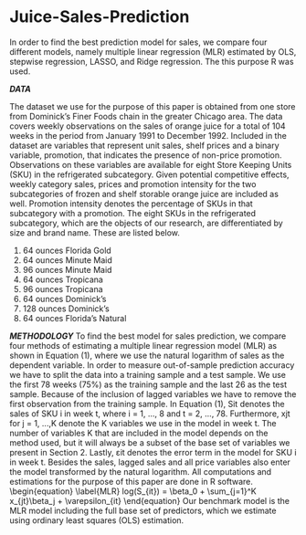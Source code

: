 # Juice-Sales-Prediction
In order to find the best prediction model for sales, we compare four different models, namely multiple
linear regression (MLR) estimated by OLS, stepwise regression, LASSO, and Ridge regression. 
The this purpose R was used. 

***DATA***

The dataset we use for the purpose of this paper is obtained from one store from Dominick’s Finer Foods
chain in the greater Chicago area. The data covers weekly observations on the sales of orange juice for a
total of 104 weeks in the period from January 1991 to December 1992. Included in the dataset are variables
that represent unit sales, shelf prices and a binary variable, promotion, that indicates the presence of
non-price promotion. Observations on these variables are available for eight Store Keeping Units (SKU)
in the refrigerated subcategory. Given potential competitive effects, weekly category sales, prices and
promotion intensity for the two subcategories of frozen and shelf storable orange juice are included as
well. Promotion intensity denotes the percentage of SKUs in that subcategory with a promotion. The
eight SKUs in the refrigerated subcategory, which are the objects of our research, are differentiated by
size and brand name. These are listed below.
1. 64 ounces Florida Gold
2. 64 ounces Minute Maid
3. 96 ounces Minute Maid
4. 64 ounces Tropicana
5. 96 ounces Tropicana
6. 64 ounces Dominick’s
7. 128 ounces Dominick’s
8. 64 ounces Florida’s Natural

***METHODOLOGY***
To find the best model for sales prediction, we compare four methods of estimating a multiple linear
regression model (MLR) as shown in Equation (1), where we use the natural logarithm of sales as the
dependent variable. In order to measure out-of-sample prediction accuracy we have to split the data into
a training sample and a test sample. We use the first 78 weeks (75%) as the training sample and the last
26 as the test sample. Because of the inclusion of lagged variables we have to remove the first observation
from the training sample. In Equation (1), Sit denotes the sales of SKU i in week t, where i = 1, ..., 8
and t = 2, ..., 78. Furthermore, xjt for j = 1, ...,K denote the K variables we use in the model in week
t. The number of variables K that are included in the model depends on the method used, but it will
always be a subset of the base set of variables we present in Section 2. Lastly, εit denotes the error term
in the model for SKU i in week t. Besides the sales, lagged sales and all price variables also enter the
model transformed by the natural logarithm. All computations and estimations for the purpose of this
paper are done in R software.
\begin{equation} \label{MLR}
    log(S_{it}) = \beta_0 + \sum_{j=1}^K x_{jt}\beta_j + \varepsilon_{it}
\end{equation}
Our benchmark model is the MLR model including the full base set of predictors, which we estimate
using ordinary least squares (OLS) estimation.
